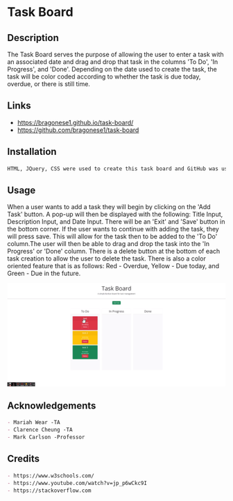 # Task Board

## Description

The Task Board serves the purpose of allowing the user to enter a task with an associated date and drag and drop that task in the columns 'To Do', 'In Progress', and 'Done'.
Depending on the date used to create the task, the task will be color coded according to whether the task is due today, overdue, or there is still time.



## Links
- https://bragonese1.github.io/task-board/ 
- https://github.com/bragonese1/task-board


## Installation
```md
HTML, JQuery, CSS were used to create this task board and GitHub was used for the deployment.
```

## Usage
When a user wants to add a task they will begin by clicking on the 'Add Task' button. A pop-up will then be displayed with the following: Title Input, Description Input, and Date Input.
There will be an 'Exit' and 'Save' button in the bottom corner. If the user wants to continue with adding the task, they will press save. This will allow for the task then to be added to the 'To Do' column.The user will then be able to drag and drop the task into the 'In Progress' or 'Done' column.
There is a delete button at the bottom of each task creation to allow the user to delete the task.
There is also a color oriented feature that is as follows: Red - Overdue, Yellow - Due today, and Green - Due in the future.


![image-of-task-board](./assets/images/task-board.png)

## Acknowledgements

```md
- Mariah Wear -TA
- Clarence Cheung -TA
- Mark Carlson -Professor
```

## Credits

```md
- https://www.w3schools.com/
- https://www.youtube.com/watch?v=jp_p6wCkc9I
- https://stackoverflow.com
```